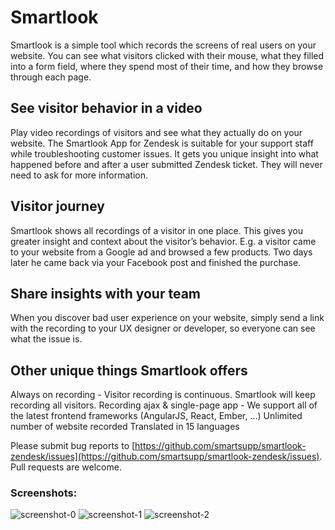 # Smartlook

Smartlook is a simple tool which records the screens of real users on your website. You can see what visitors clicked with their mouse, what they filled into a form field, where they spend most of their time, and how they browse through each page.

## See visitor behavior in a video
Play video recordings of visitors and see what they actually do on your website.  The Smartlook App for Zendesk is suitable for your support staff while troubleshooting customer issues. It gets you unique insight into what happened before and after a user submitted Zendesk ticket. They will never need to ask for more information.

## Visitor journey
Smartlook shows all recordings of a visitor in one place. This gives you greater insight and context about the visitor’s behavior. E.g. a visitor came to your website from a Google ad and browsed a few products. Two days later he came back via your Facebook post and finished the purchase.

## Share insights with your team
When you discover bad user experience on your website, simply send a link with the recording to your UX designer or developer, so everyone can see what the issue is.

## Other unique things Smartlook offers
Always on recording - Visitor recording is continuous. Smartlook will keep recording all visitors.
Recording ajax & single-page app - We support all of the latest frontend frameworks (AngularJS, React, Ember, …)
Unlimited number of website recorded
Translated in 15 languages

Please submit bug reports to [https://github.com/smartsupp/smartlook-zendesk/issues](https://github.com/smartsupp/smartlook-zendesk/issues). Pull requests are welcome.

### Screenshots:
![screenshot-0](https://github.com/smartsupp/smartlook-zendesk/blob/master/src/assets/screenshot-0.png "Screenshot 1")
![screenshot-1](https://github.com/smartsupp/smartlook-zendesk/blob/master/src/assets/screenshot-1.png "Screenshot 2")
![screenshot-2](https://github.com/smartsupp/smartlook-zendesk/blob/master/src/assets/screenshot-2.png "Screenshot 3")
